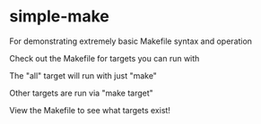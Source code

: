 # simple-make
For demonstrating extremely basic Makefile syntax and operation

Check out the Makefile for targets you can run with

The "all" target will run with just "make"

Other targets are run via "make target"

View the Makefile to see what targets exist!
